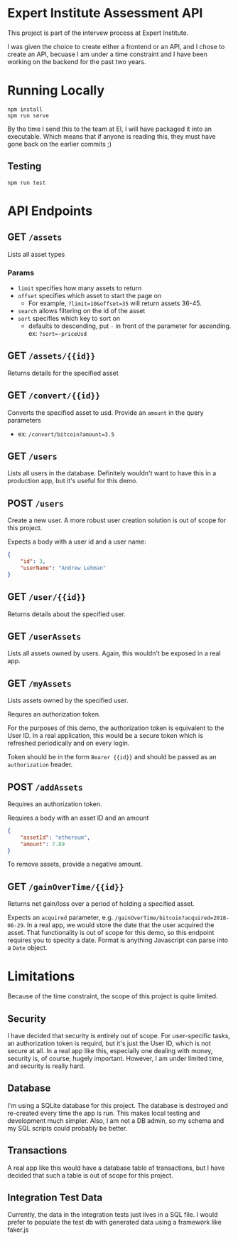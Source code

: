 # Expert Institute Assessment API
This project is part of the intervew process at Expert Institute.

I was given the choice to create either a frontend or an API, and I chose to create an API, becuase I am under a time constraint and I have been working on the backend for the past two years.

# Running Locally
```
npm install
npm run serve
```

By the time I send this to the team at EI, I will have packaged it into an executable.
Which means that if anyone is reading this, they must have gone back on the earlier commits ;)

## Testing

`npm run test`

# API Endpoints

## GET `/assets`

Lists all asset types

### Params

* `limit` specifies how many assets to return
* `offset` specifies which asset to start the page on
    * For example, `?limit=10&offset=35` will return assets 36-45.
* `search` allows filtering on the id of the asset
* `sort` specifies which key to sort on
    * defaults to descending, put `-` in front of the parameter for ascending. ex: `?sort=-priceUsd`

## GET `/assets/{{id}}`

Returns details for the specified asset

## GET `/convert/{{id}}`

Converts the specified asset to usd. Provide an `amount` in the query parameters
* ex: `/convert/bitcoin?amount=3.5`

## GET `/users`

Lists all users in the database. Definitely wouldn't want to have this in a production app, but it's useful for this demo.

## POST `/users`

Create a new user. A more robust user creation solution is out of scope for this project.

Expects a body with a user id and a user name:
```json
{
    "id": 3,
    "userName": "Andrew Lehman"
}
```

## GET `/user/{{id}}`

Returns details about the specified user.

## GET `/userAssets`

Lists all assets owned by users. Again, this wouldn't be exposed in a real app.

## GET `/myAssets`

Lists assets owned by the specified user.

Requres an authorization token.

For the purposes of this demo, the authorization token is equivalent to the User ID. In a real application, this would be a secure token which is refreshed periodically and on every login.

Token should be in the form `Bearer {{id}}` and should be passed as an `authorization` header.

## POST `/addAssets`

Requires an authorization token.

Requires a body with an asset ID and an amount
```json
{
    "assetId": "ethereum",
    "amount": 7.89
}
```

To remove assets, provide a negative amount.

## GET `/gainOverTime/{{id}}`

Returns net gain/loss over a period of holding a specified asset.

Expects an `acquired` parameter, e.g. `/gainOverTime/bitcoin?acquired=2018-06-29`. In a real app, we would store the date that the user acquired the asset. That functionality is out of scope for this demo, so this endpoint requires you to specity a date. Format is anything Javascript can parse into a `Date` object.

# Limitations
Because of the time constraint, the scope of this project is quite limited.

## Security
I have decided that security is entirely out of scope. For user-specific tasks, an authorization token is requird, but it's just the User ID, which is not secure at all. In a real app like this, especially one dealing with money, security is, of course, hugely important. However, I am under limited time, and security is really hard.

## Database
I'm using a SQLite database for this project. The database is destroyed and re-created every time the app is run. This makes local testing and development much simpler. Also, I am not a DB admin, so my schema and my SQL scripts could probably be better.

## Transactions
A real app like this would have a database table of transactions, but I have decided that such a table is out of scope for this project.

## Integration Test Data
Currently, the data in the integration tests just lives in a SQL file. I would prefer to populate the test db with generated data using a framework like faker.js
